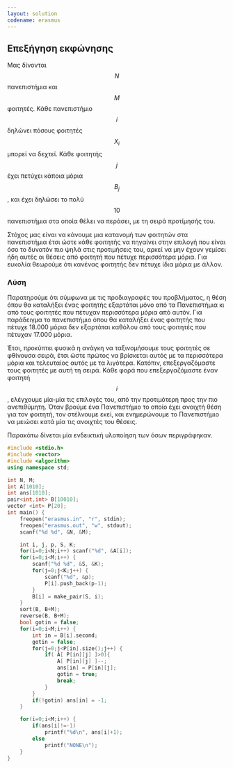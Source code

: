 ```yaml
---
layout: solution
codename: erasmus
---
```


## Επεξήγηση εκφώνησης
Μας δίνονται $$N$$ πανεπιστήμια και $$M$$ φοιτητές. Κάθε πανεπιστήμιο $$i$$ δηλώνει πόσους φοιτητές $$X_i$$ μπορεί να δεχτεί. Κάθε φοιτητής $$j$$ έχει πετύχει κάποια μόρια $$B_j$$, και έχει δηλώσει το πολύ $$10$$ πανεπιστήμια στα οποία θέλει να περάσει, με τη σειρά προτίμησής του.

Στόχος μας είναι να κάνουμε μια κατανομή των φοιτητών στα πανεπιστήμια έτσι ώστε κάθε φοιτητής να πηγαίνει στην επιλογή που είναι όσο το δυνατόν πιο ψηλά στις προτιμήσεις του, αρκεί να μην έχουν γεμίσει ήδη αυτές οι θέσεις από φοιτητή που πέτυχε περισσότερα μόρια. Για ευκολία θεωρούμε ότι κανένας φοιτητής δεν πέτυχε ίδια μόρια με άλλον.

### Λύση

Παρατηρούμε ότι σύμφωνα με τις προδιαγραφές του προβλήματος, η θέση όπου θα καταλήξει ένας φοιτητής εξαρτάται μόνο από τα Πανεπιστήμια κι από τους φοιτητές που πέτυχαν περισσότερα μόρια από αυτόν. Για παράδειγμα το πανεπιστήμιο όπου θα καταλήξει ένας φοιτητής που πέτυχε 18.000 μόρια δεν εξαρτάται καθόλου από τους φοιτητές που πέτυχαν 17.000 μόρια.

Έτσι, προκύπτει φυσικά η ανάγκη να ταξινομήσουμε τους φοιτητές σε φθίνουσα σειρά, έτσι ώστε πρώτος να βρίσκεται αυτός με τα περισσότερα μόρια και τελευταίος αυτός με τα λιγότερα. Κατόπιν, επεξεργαζόμαστε τους φοιτητές με αυτή τη σειρά. Κάθε φορά που επεξεργαζόμαστε έναν φοιτητή $$i$$, ελέγχουμε μία-μία τις επιλογές του, από την προτιμότερη προς την πιο ανεπιθύμητη. Όταν βρούμε ένα Πανεπιστήμιο το οποίο έχει ανοιχτή θέση για τον φοιτητή, τον στέλνουμε εκεί, και ενημερώνουμε το Πανεπιστήμιο να μειώσει κατά μία τις ανοιχτές του θέσεις.

Παρακάτω δίνεται μία ενδεικτική υλοποίηση των όσων περιγράφηκαν. 

```c++
#include <stdio.h>
#include <vector>
#include <algorithm>
using namespace std;

int N, M;
int A[1010];
int ans[1010];
pair<int,int> B[10010];
vector <int> P[20];
int main() {
    freopen("erasmus.in", "r", stdin);
    freopen("erasmus.out", "w", stdout);
    scanf("%d %d", &N, &M);

    int i, j, p, S, K;
    for(i=0;i<N;i++) scanf("%d", &A[i]);
    for(i=0;i<M;i++) {
        scanf("%d %d", &S, &K);
        for(j=0;j<K;j++) {
            scanf("%d", &p);
            P[i].push_back(p-1);
        }
        B[i] = make_pair(S, i);
    }
    sort(B, B+M);
    reverse(B, B+M);
    bool gotin = false;
    for(i=0;i<M;i++) {
        int in = B[i].second;
        gotin = false;
        for(j=0;j<P[in].size();j++) {
            if( A[ P[in][j] ]>0){
                A[ P[in][j] ]--;
                ans[in] = P[in][j];
                gotin = true;
                break;
            }
        }
        if(!gotin) ans[in] = -1;
    }

    for(i=0;i<M;i++) {
        if(ans[i]!=-1)
            printf("%d\n", ans[i]+1);
        else 
            printf("NONE\n");
    }
}
```